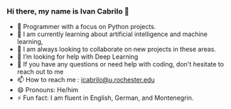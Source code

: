 ### Hi there, my name is Ivan Cabrilo 👋




- 🔭 Programmer with a focus on Python projects.
- 🌱 I am currently learning about artificial intelligence and machine learning,  
- 👯 I am always looking to collaborate on new projects in these areas.
- 🤔 I’m looking for help with Deep Learning
- 💬 If you have any questions or need help with coding, don't hesitate to reach out to me
- 📫 How to reach me : icabrilo@u.rochester.edu
- 😄 Pronouns: He/him
- ⚡ Fun fact: I am fluent in English, German, and Montenegrin.
